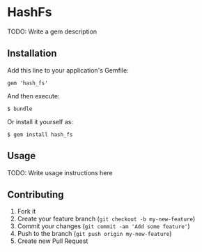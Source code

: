 # HashFs

TODO: Write a gem description

## Installation

Add this line to your application's Gemfile:

    gem 'hash_fs'

And then execute:

    $ bundle

Or install it yourself as:

    $ gem install hash_fs

## Usage

TODO: Write usage instructions here

## Contributing

1. Fork it
2. Create your feature branch (`git checkout -b my-new-feature`)
3. Commit your changes (`git commit -am 'Add some feature'`)
4. Push to the branch (`git push origin my-new-feature`)
5. Create new Pull Request
